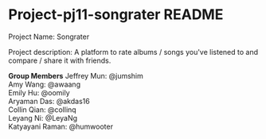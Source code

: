 # Project-pj11-songrater README
Project Name: Songrater 

Project description: A platform to rate albums / songs you've listened to and compare / share it with friends. 

__Group Members__
Jeffrey Mun: @jumshim \
Amy Wang: @awaang \
Emily Hu: @oomily \
Aryaman Das: @akdas16 \
Collin Qian: @collinq \
Leyang Ni: @LeyaNg \
Katyayani Raman: @humwooter 
